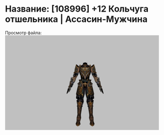 # Название: [108996] +12 Кольчуга отшельника | Ассасин-Мужчина

Просмотр файла:
![p060033.png](p060033.png)